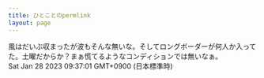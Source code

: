 ```yaml
---
title: ひとことのpermlink
layout: page
---
```

<div class="box" dt="1674866221447">
  風はだいぶ収まったが波もそんな無いな。そしてロングボーダーが何人か入ってた。土曜だからか？まぁ慌てるようなコンディションでは無いなぁ。
  <div class="content is-small">Sat Jan 28 2023 09:37:01 GMT+0900 (日本標準時)</div>
</div>